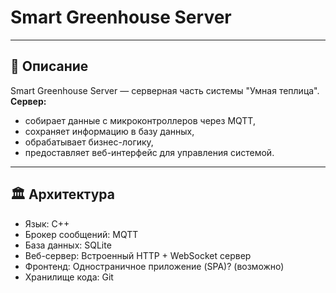 # Smart Greenhouse Server
---
## 📖 Описание
Smart Greenhouse Server — серверная часть системы "Умная теплица".  
<strong>Сервер:</strong>
* собирает данные с микроконтроллеров через MQTT,
* сохраняет информацию в базу данных,
* обрабатывает бизнес-логику,
* предоставляет веб-интерфейс для управления системой.
---
## 🏛️ Архитектура
* Язык: C++
* Брокер сообщений: MQTT
* База данных: SQLite
* Веб-сервер: Встроенный HTTP + WebSocket сервер
* Фронтенд: Одностраничное приложение (SPA)? (возможно)
* Хранилище кода: Git